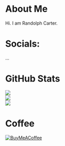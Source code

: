 # About Me
Hi. I am Randolph Carter.

# Socials:
...

# GitHub Stats
![](https://github-readme-stats.vercel.app/api?username=r4nd0lph-c&theme=vue&hide_border=true&include_all_commits=true&count_private=true)<br/>
![](https://github-readme-streak-stats.herokuapp.com/?user=r4nd0lph-c&theme=vue&hide_border=true)<br/>
![](https://github-readme-stats.vercel.app/api/top-langs/?username=r4nd0lph-c&theme=vue&hide_border=true&include_all_commits=true&count_private=true&layout=compact)

# Coffee
[![BuyMeACoffee](https://img.shields.io/badge/Buy%20Me%20a%20Coffee-ffdd00?style=for-the-badge&logo=buy-me-a-coffee&logoColor=black)](https://buymeacoffee.com/https://www.buymeacoffee.com/r4nd0lphc) 
